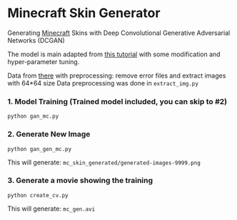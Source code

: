 # Minecraft Skin Generator

Generating [Minecraft](https://www.minecraft.net/en-us/) Skins with Deep Convolutional Generative Adversarial Networks 
(DCGAN)

The model is main adapted from [this tutorial](https://jovian.ai/aakashns/06b-anime-dcgan) with some modification and hyper-parameter tuning.

Data from [there](https://www.kaggle.com/alxmamaev/minecraft-skins/activity) with preprocessing: remove error files and extract images with 64*64 size
Data preprocessing was done in `extract_img.py`

### 1. Model Training (Trained model included, you can skip to #2)

```commandline
python gan_mc.py
```

### 2. Generate New Image

```commandline
python gan_gen_mc.py
```
This will generate: `mc_skin_generated/generated-images-9999.png`

### 3. Generate a movie showing the training

```commandline
python create_cv.py
```
This will generate: `mc_gen.avi`
 
